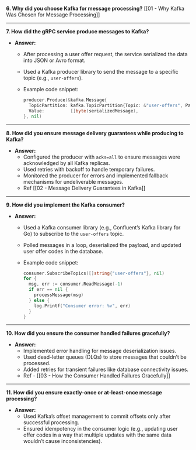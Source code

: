 **6. Why did you choose Kafka for message processing?**
[[01 - Why Kafka Was Chosen for Message Processing]]

---

**7. How did the gRPC service produce messages to Kafka?**

- **Answer:**
    - After processing a user offer request, the service serialized the data into JSON or Avro format.
    - Used a Kafka producer library to send the message to a specific topic (e.g., `user-offers`).
    - Example code snippet:
        
        ```go
        producer.Produce(&kafka.Message{
          TopicPartition: kafka.TopicPartition{Topic: &"user-offers", Partition: kafka.PartitionAny},
          Value:          []byte(serializedMessage),
        }, nil)
        ```
        

---

**8. How did you ensure message delivery guarantees while producing to Kafka?**

- **Answer:**
    - Configured the producer with `acks=all` to ensure messages were acknowledged by all Kafka replicas.
    - Used retries with backoff to handle temporary failures.
    - Monitored the producer for errors and implemented fallback mechanisms for undeliverable messages.
    - Ref [[02 - Message Delivery Guarantees in Kafka]]

---

**9. How did you implement the Kafka consumer?**

- **Answer:**
    - Used a Kafka consumer library (e.g., Confluent’s Kafka library for Go) to subscribe to the `user-offers` topic.
    - Polled messages in a loop, deserialized the payload, and updated user offer codes in the database.
    - Example code snippet:
        
        ```go
        consumer.SubscribeTopics([]string{"user-offers"}, nil)
        for {
          msg, err := consumer.ReadMessage(-1)
          if err == nil {
            processMessage(msg)
          } else {
            log.Printf("Consumer error: %v", err)
          }
        }
        ```
        

---

**10. How did you ensure the consumer handled failures gracefully?**

- **Answer:**
    - Implemented error handling for message deserialization issues.
    - Used dead-letter queues (DLQs) to store messages that couldn’t be processed.
    - Added retries for transient failures like database connectivity issues.
    - Ref - [[03 - How the Consumer Handled Failures Gracefully]]

---

**11. How did you ensure exactly-once or at-least-once message processing?**

- **Answer:**
    - Used Kafka’s offset management to commit offsets only after successful processing.
    - Ensured idempotency in the consumer logic (e.g., updating user offer codes in a way that multiple updates with the same data wouldn’t cause inconsistencies).
